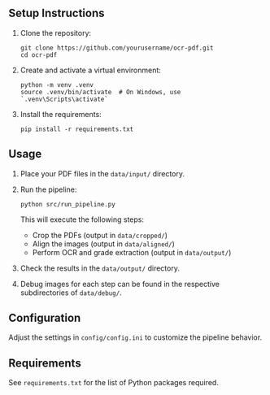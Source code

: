 
## Setup Instructions

1. Clone the repository:
   ```
   git clone https://github.com/yourusername/ocr-pdf.git
   cd ocr-pdf
   ```

2. Create and activate a virtual environment:
   ```
   python -m venv .venv
   source .venv/bin/activate  # On Windows, use `.venv\Scripts\activate`
   ```

3. Install the requirements:
   ```
   pip install -r requirements.txt
   ```

## Usage

1. Place your PDF files in the `data/input/` directory.

2. Run the pipeline:
   ```
   python src/run_pipeline.py
   ```

   This will execute the following steps:
   - Crop the PDFs (output in `data/cropped/`)
   - Align the images (output in `data/aligned/`)
   - Perform OCR and grade extraction (output in `data/output/`)

3. Check the results in the `data/output/` directory.

4. Debug images for each step can be found in the respective subdirectories of `data/debug/`.

## Configuration

Adjust the settings in `config/config.ini` to customize the pipeline behavior.

## Requirements

See `requirements.txt` for the list of Python packages required.
